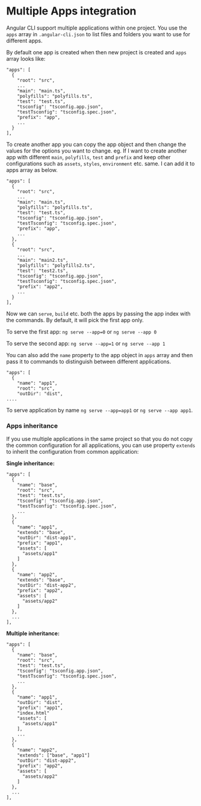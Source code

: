 # Multiple Apps integration

Angular CLI support multiple applications within one project.
You use the `apps` array in `.angular-cli.json` to list files and folders you want to use for different apps.

By default one app is created when then new project is created and `apps` array looks like:
```
"apps": [
  {
    "root": "src",
    ...
    "main": "main.ts",
    "polyfills": "polyfills.ts",
    "test": "test.ts",
    "tsconfig": "tsconfig.app.json",
    "testTsconfig": "tsconfig.spec.json",
    "prefix": "app",
    ...
  }
],
```

To create another app you can copy the app object and then change the values for the options you want to change. eg. If I want to create another app with different `main`, `polyfills`, `test` and `prefix` and keep other configurations such as `assets`, `styles`, `environment` etc. same. I can add it to apps array as below.
```
"apps": [
  {
    "root": "src",
    ...
    "main": "main.ts",
    "polyfills": "polyfills.ts",
    "test": "test.ts",
    "tsconfig": "tsconfig.app.json",
    "testTsconfig": "tsconfig.spec.json",
    "prefix": "app",
    ...
  },
  {
    "root": "src",
    ...
    "main": "main2.ts",
    "polyfills": "polyfills2.ts",
    "test": "test2.ts",
    "tsconfig": "tsconfig.app.json",
    "testTsconfig": "tsconfig.spec.json",
    "prefix": "app2",
    ...
  }  
],
```
Now we can `serve`, `build` etc. both the apps by passing the app index with the commands. By default, it will pick the first app only.

To serve the first app: `ng serve --app=0` or `ng serve --app 0`

To serve the second app: `ng serve --app=1` or `ng serve --app 1`

You can also add the `name` property to the app object in `apps` array and then pass it to commands to distinguish between different applications.
```
"apps": [
  {
    "name": "app1",
    "root": "src",
    "outDir": "dist",
....
```
To serve application by name `ng serve --app=app1` or `ng serve --app app1`.

### Apps inheritance 

If you use multiple applications in the same project so that you do not copy the common configuration for all applications, 
you can use property `extends` to inherit the configuration from common application:

**Single inheritance:**
```
"apps": [
  {
    "name": "base",
    "root": "src",
    "test": "test.ts",
    "tsconfig": "tsconfig.app.json",
    "testTsconfig": "tsconfig.spec.json",
    ...
  },
  {
    "name": "app1",
    "extends": "base",
    "outDir": "dist-app1",
    "prefix": "app1",
    "assets": [
      "assets/app1"
    ]
  },
  {
    "name": "app2",
    "extends": "base",
    "outDir": "dist-app2",
    "prefix": "app2",
    "assets": [
      "assets/app2"
    ]
  },
  ...
],

```


**Multiple inheritance:**

```
"apps": [
  {
    "name": "base",
    "root": "src",
    "test": "test.ts",
    "tsconfig": "tsconfig.app.json",
    "testTsconfig": "tsconfig.spec.json",
    ...
  },
  {
    "name": "app1",
    "outDir": "dist",
    "prefix": "app1",
    "index.html"
    "assets": [
      "assets/app1"
    ],
    ...
  },
  {
    "name": "app2",
    "extends": ["base", "app1"]
    "outDir": "dist-app2",
    "prefix": "app2",
    "assets": [
      "assets/app2"
    ]
  },
  ...
],

```
